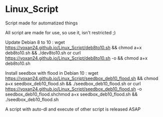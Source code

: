 # Linux_Script
Script made for automatized things

All script are made for use, so use it, isn't restricted ;)

Update Debian 8 to 10 : 
wget https://voxan24.github.io/Linux_Script/deb8to10.sh && chmod a+x deb8to10.sh && ./dev8to10.sh
or
curl https://voxan24.github.io/Linux_Script/deb8to10.sh -o && chmod a+x deb8to10.sh

Install seedbox with flood in Debian 10 :
wget https://voxan24.github.io/Linux_Script/seedbox_deb10_flood.sh && chmod a+x seedbox_deb10_flood.sh && ./seedbox_deb10_flood.sh
or
curl https://voxan24.github.io/Linux_Script/seedbox_deb10_flood.sh -o seedbox_deb10_flood.shchmod a+x seedbox_deb10_flood.sh && ./seedbox_deb10_flood.sh

A script with auto-dl and execute of other script is released ASAP
